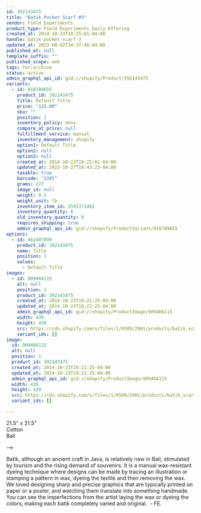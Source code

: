 ```yaml
---
id: 392143475
title: "Batik Pocket Scarf #3"
vendor: Field Experiments
product_type: Field Experiments Daily Offering
created_at: 2014-10-23T18:25:01-04:00
handle: batik-pocket-scarf-3
updated_at: 2023-08-02T14:37:46-04:00
published_at: null
template_suffix: ""
published_scope: web
tags: for:archive
status: active
admin_graphql_api_id: gid://shopify/Product/392143475
variants:
  - id: 918789655
    product_id: 392143475
    title: Default Title
    price: "125.00"
    sku: ""
    position: 1
    inventory_policy: deny
    compare_at_price: null
    fulfillment_service: manual
    inventory_management: shopify
    option1: Default Title
    option2: null
    option3: null
    created_at: 2014-10-23T18:25:01-04:00
    updated_at: 2023-10-27T19:43:23-04:00
    taxable: true
    barcode: "2205"
    grams: 227
    image_id: null
    weight: 0.5
    weight_unit: lb
    inventory_item_id: 2591371462
    inventory_quantity: 0
    old_inventory_quantity: 0
    requires_shipping: true
    admin_graphql_api_id: gid://shopify/ProductVariant/918789655
options:
  - id: 462407899
    product_id: 392143475
    name: Title
    position: 1
    values:
      - Default Title
images:
  - id: 909466115
    alt: null
    position: 1
    product_id: 392143475
    created_at: 2014-10-23T19:21:25-04:00
    updated_at: 2014-10-23T19:21:25-04:00
    admin_graphql_api_id: gid://shopify/ProductImage/909466115
    width: 439
    height: 439
    src: https://cdn.shopify.com/s/files/1/0589/2901/products/batik_scarf_3_web_1129450e-1b33-4db3-a01f-ab486e79fd1e.jpeg?v=1414106485
    variant_ids: []
image:
  id: 909466115
  alt: null
  position: 1
  product_id: 392143475
  created_at: 2014-10-23T19:21:25-04:00
  updated_at: 2014-10-23T19:21:25-04:00
  admin_graphql_api_id: gid://shopify/ProductImage/909466115
  width: 439
  height: 439
  src: https://cdn.shopify.com/s/files/1/0589/2901/products/batik_scarf_3_web_1129450e-1b33-4db3-a01f-ab486e79fd1e.jpeg?v=1414106485
  variant_ids: []

---
```


21.5" x 21.5"  
Cotton  
Bali

<!-- <!-- td {border: 1px solid #ccc;}br {mso-data-placement:same-cell;} --> -->

Batik, although an ancient craft in Java, is relatively new in Bali, stimulated by tourism and the rising demand of souvenirs. It is a manual wax-resistant dyeing technique where designs can be made by tracing an illustration or stamping a pattern in wax, dyeing the textile and then removing the wax. We loved designing sharp and precise graphics that are typically printed on paper or a poster, and watching them translate into something handmade. You can see the imperfections from the artist laying the wax or dyeing the colors, making each batik completely varied and original.  - FE.